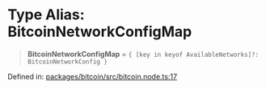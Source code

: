 # Type Alias: BitcoinNetworkConfigMap

> **BitcoinNetworkConfigMap** = `{ [key in keyof AvailableNetworks]?: BitcoinNetworkConfig }`

Defined in: [packages/bitcoin/src/bitcoin.node.ts:17](https://github.com/dcdpr/did-btcr2-js/blob/c82bc5c69016e1146a0c52c6e6b21621f5abd6d4/packages/bitcoin/src/bitcoin.node.ts#L17)
